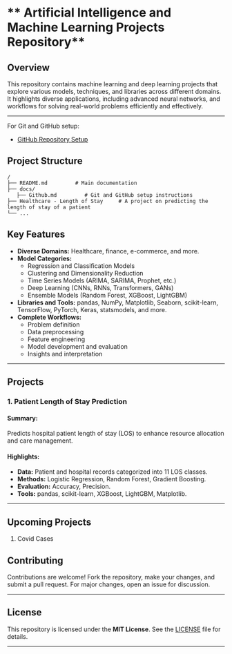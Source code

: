 # ** Artificial Intelligence and Machine Learning Projects Repository**

## **Overview**
This repository contains machine learning and deep learning projects that explore various models, techniques, and libraries across different domains. It highlights diverse applications, including advanced neural networks, and workflows for solving real-world problems efficiently and effectively.

---

For Git and GitHub setup:
- [GitHub Repository Setup](./Docs/Github.md)

## **Project Structure**

```plaintext
/
├── README.md         # Main documentation
├── docs/
   ├── Github.md         # Git and GitHub setup instructions
├── Healthcare - Length of Stay     # A project on predicting the length of stay of a patient
└── ...
```

## **Key Features**

- **Diverse Domains:** Healthcare, finance, e-commerce, and more.
- **Model Categories:**
  - Regression and Classification Models
  - Clustering and Dimensionality Reduction
  - Time Series Models (ARIMA, SARIMA, Prophet, etc.)
  - Deep Learning (CNNs, RNNs, Transformers, GANs)
  - Ensemble Models (Random Forest, XGBoost, LightGBM)
- **Libraries and Tools:** pandas, NumPy, Matplotlib, Seaborn, scikit-learn, TensorFlow, PyTorch, Keras, statsmodels, and more.
- **Complete Workflows:**
  - Problem definition
  - Data preprocessing
  - Feature engineering
  - Model development and evaluation
  - Insights and interpretation

---

## **Projects**

### **1. Patient Length of Stay Prediction**

#### **Summary:**
Predicts hospital patient length of stay (LOS) to enhance resource allocation and care management.

#### **Highlights:**
- **Data:** Patient and hospital records categorized into 11 LOS classes.
- **Methods:** Logistic Regression, Random Forest, Gradient Boosting.
- **Evaluation:** Accuracy, Precision.
- **Tools:** pandas, scikit-learn, XGBoost, LightGBM, Matplotlib.

---

## **Upcoming Projects**

1. Covid Cases

## **Contributing**
Contributions are welcome! Fork the repository, make your changes, and submit a pull request. For major changes, open an issue for discussion.

---

## **License**
This repository is licensed under the **MIT License**. See the [LICENSE](./LICENSE) file for details.

---
